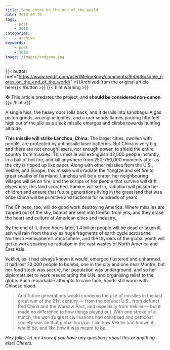 ```yaml
---
title: Some notes on the end of the world
date: 2018-09-19
tags:
    - post
    - 2018
categories:
    - archive
keywords:
    - post
    - 2018
image: /images/endgame.jpg
---
```

{{< button href="https://www.reddit.com/user/MelonKony/comments/9h0d3p/some_notes_on_the_end_of_the_world/" >}}Archived from the original article here{{< /button >}}
{{< hint warning >}}

❖ This article predates the project, and **should be considered non-canon**.
{{< /hint >}}

A single hiss, the heavy door rolls back, and it derails into sandbags. A gas piston grinds, an engine ignites, and a roar sends flames pouring fifty feet high out of the silo as a sleek missile emerges and climbs towards hunting altitude.

**This missile will strike Lanzhou, China**. The larger cities, swollen with people, are protected by antimissile laser batteries. But China is very big, and there are not enough lasers, nor enough power, to shield the entire country from missiles. This missile will extinguish 42,000 people instantly, in a ball of hot fire, and kill anywhere from 250-750,000 moments after as the city is ripped up like paper. Along with other missiles from the U.S., Vekllei, and Europe, this missile will irradiate the Yangtze and set fire to great swaths of farmland. Lanzhou will be a crater, her neighbouring villages will be on fire, and the scraps of her people that survive will drift elsewhere, this land scorched. Famine will set in, radiation will poison her children and ensure that future generations living in the great land that was once China will be primitive and factional for hundreds of years.

The Chinese, too, will do good work destroying America. Where missiles are zapped out of the sky, bombs are sent into freefall from jets, and they erase the heart and culture of American cities and industry.

By the end of it, three hours later, 1.4 billion people will be dead or taken ill, ash will rain from the sky as huge fragments of earth cycle across the Northern Hemisphere’s atmosphere, and the thyroids of the global youth will get to work soaking up radiation in the vast wastes of North America and East Asia.

Vekllei, as it had always known it would, emerged flustered and unharmed. It had lost 23,000 people to bombs, one in the city and one near Montre, but her food stock was secure, her population was underground, and so her diplomats set to work resuscitating the U.N. and organising relief to the globe. Such remarkable attempts to save face, hands still warm with Chinese blood.

>And future generations would condemn the use of missiles in the last great war of the 21st century — from the defunct U.S., from defunct Red China and the Warsaw Pact, and especially from Vekllei — but it made no difference to how things played out. With one stroke of a match, the world’s great civilisations had collapsed and petticoat society was on that global horizon. Like how Vekllei had known it would be, and like how it was meant to be.

*Hey folks, let me know if you have any questions about this or anything else! Cheers.*
